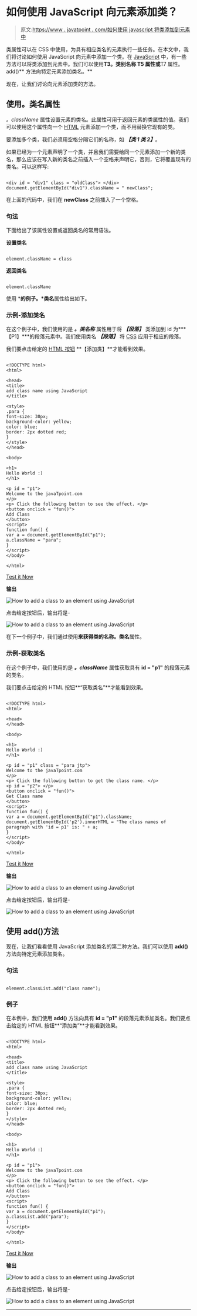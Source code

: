 # 如何使用 JavaScript 向元素添加类？

> 原文:[https://www . javatpoint . com/如何使用 javascript 将类添加到元素中](https://www.javatpoint.com/how-to-add-a-class-to-an-element-using-javascript)

类属性可以在 CSS 中使用，为具有相应类名的元素执行一些任务。在本文中，我们将讨论如何使用 JavaScript 向元素中添加一个类。在 [JavaScript](https://www.javatpoint.com/javascript-tutorial) 中，有一些方法可以将类添加到元素中。我们可以使用**T3。类别名称 T5 属性或**T7 属性。add()** 方法向特定元素添加类名。**

现在，让我们讨论向元素添加类的方法。

## 使用。类名属性

*。className* 属性设置元素的类名。此属性可用于返回元素的类属性的值。我们可以使用这个属性向一个 [HTML](https://www.javatpoint.com/html-tutorial) 元素添加一个类，而不用替换它现有的类。

要添加多个类，我们必须用空格分隔它们的名称，如 ***【类 1 类 2】***。

如果已经为一个元素声明了一个类，并且我们需要给同一个元素添加一个新的类名，那么应该在写入新的类名之前插入一个空格来声明它，否则，它将覆盖现有的类名。可以这样写:

```

<div id = "div1" class = "oldClass"> </div>
document.getElementById("div1").className = " newClass";

```

在上面的代码中，我们在 **newClass** 之前插入了一个空格。

### 句法

下面给出了该属性设置或返回类名的常用语法。

**设置类名**

```

element.className = class

```

**返回类名**

```

element.className

```

使用 ***的例子。*类名**属性给出如下。

### 示例-添加类名

在这个例子中，我们使用的是 ***。类名称*** 属性用于将 ***【段落】*** 类添加到 id 为***【P1】***的段落元素中。我们使用类名 ***【段落】*** 将 [CSS](https://www.javatpoint.com/css-tutorial) 应用于相应的段落。

我们要点击给定的 [HTML 按钮](https://www.javatpoint.com/html-button-tag) **【添加类】**才能看到效果。

```

<!DOCTYPE html>
<html>

<head>
<title>
add class name using JavaScript
</title>

<style>
.para {
font-size: 30px;
background-color: yellow;
color: blue;
border: 2px dotted red;
}
</style>
</head>

<body>

<h1>
Hello World :)
</h1>

<p id = "p1">
Welcome to the javaTpoint.com
</p>
<p> Click the following button to see the effect. </p>
<button onclick = "fun()">
Add Class
</button>
<script>
function fun() {
var a = document.getElementById("p1");
a.className = "para";
}
</script>
</body>

</html>

```

[Test it Now](https://www.javatpoint.com/oprweb/test.jsp?filename=how-to-add-a-class-to-an-element-using-javascript)

**输出**

![How to add a class to an element using JavaScript](img/d3181f53b7a2627aa1f2d7c16ca96184.png)

点击给定按钮后，输出将是-

![How to add a class to an element using JavaScript](img/ff62c1ea6fe92bca8ad3f1d13a68afd7.png)

在下一个例子中，我们通过使用**来获得类的名称。类名**属性。

### 示例-获取类名

在这个例子中，我们使用的是 ***。className*** 属性获取具有 **id = "p1"** 的段落元素的类名。

我们要点击给定的 HTML 按钮**“获取类名”**才能看到效果。

```

<!DOCTYPE html>
<html>

<head>
</head>

<body>

<h1>
Hello World :)
</h1>

<p id = "p1" class = "para jtp">
Welcome to the javaTpoint.com
</p>
<p> Click the following button to get the class name. </p>
<p id = "p2"> </p>
<button onclick = "fun()">
Get Class name
</button>
<script>
function fun() {
var a = document.getElementById("p1").className;
document.getElementById('p2').innerHTML = "The class names of paragraph with 'id = p1' is: " + a;
}
</script>
</body>

</html>

```

[Test it Now](https://www.javatpoint.com/oprweb/test.jsp?filename=how-to-add-a-class-to-an-element-using-javascript2)

**输出**

![How to add a class to an element using JavaScript](img/ca743f494427dd3b34570c13361de9bc.png)

点击给定按钮后，输出将是-

![How to add a class to an element using JavaScript](img/5edc3ead85e62df3a8b5ef73bdfb0536.png)

## 使用 add()方法

现在，让我们看看使用 JavaScript 添加类名的第二种方法。我们可以使用 **add()** 方法向特定元素添加类名。

### 句法

```

element.classList.add("class name");

```

### 例子

在本例中，我们使用 **add()** 方法向具有 **id = "p1"** 的段落元素添加类名。我们要点击给定的 HTML 按钮**“添加类”**才能看到效果。

```

<!DOCTYPE html>
<html>

<head>
<title>
add class name using JavaScript
</title>

<style>
.para {
font-size: 30px;
background-color: yellow;
color: blue;
border: 2px dotted red;
}
</style>
</head>

<body>

<h1>
Hello World :)
</h1>

<p id = "p1">
Welcome to the javaTpoint.com
</p>
<p> Click the following button to see the effect. </p>
<button onclick = "fun()">
Add Class
</button>
<script>
function fun() {
var a = document.getElementById("p1");
a.classList.add("para");
}
</script>
</body>

</html>

```

[Test it Now](https://www.javatpoint.com/oprweb/test.jsp?filename=how-to-add-a-class-to-an-element-using-javascript3)

**输出**

![How to add a class to an element using JavaScript](img/2e1e72303ead8ad1e061bd59ed574b40.png)

点击给定按钮后，输出将是-

![How to add a class to an element using JavaScript](img/d484b4e094e40a73b51a2717077d151e.png)

* * *